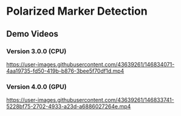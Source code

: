 # Polarized Marker Detection

## Demo Videos
### Version 3.0.0 (CPU)

https://user-images.githubusercontent.com/43639261/146834071-4aa19735-fd50-419b-b876-3bee5f70df1d.mp4





### Version 4.0.0 (GPU)

https://user-images.githubusercontent.com/43639261/146833741-5228bf75-2702-4933-a23d-a6886027264e.mp4







